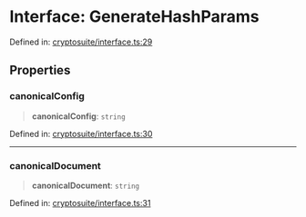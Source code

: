 # Interface: GenerateHashParams

Defined in: [cryptosuite/interface.ts:29](https://github.com/dcdpr/did-btcr2-js/blob/c82bc5c69016e1146a0c52c6e6b21621f5abd6d4/packages/cryptosuite/src/cryptosuite/interface.ts#L29)

## Properties

### canonicalConfig

> **canonicalConfig**: `string`

Defined in: [cryptosuite/interface.ts:30](https://github.com/dcdpr/did-btcr2-js/blob/c82bc5c69016e1146a0c52c6e6b21621f5abd6d4/packages/cryptosuite/src/cryptosuite/interface.ts#L30)

***

### canonicalDocument

> **canonicalDocument**: `string`

Defined in: [cryptosuite/interface.ts:31](https://github.com/dcdpr/did-btcr2-js/blob/c82bc5c69016e1146a0c52c6e6b21621f5abd6d4/packages/cryptosuite/src/cryptosuite/interface.ts#L31)
